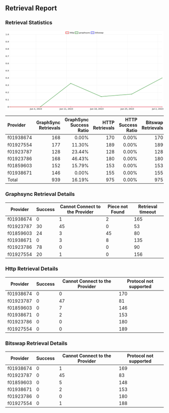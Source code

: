 ## Retrieval Report
### Retrieval Statistics
<img src="https://raw.githubusercontent.com/data-preservation-programs/filplus-checker-assets/main/filecoin-project/filecoin-plus-large-datasets/issues/1990/1688354337024.png"/>

| Provider  | GraphSync Retrievals | GraphSync Success Ratio | HTTP Retrievals | HTTP Success Ratio | Bitswap Retrievals | Bitswap Success Ratio |
| :-------- | -------------------: | ----------------------: | --------------: | -----------------: | -----------------: | --------------------: |
| f01938674 |                  168 |                   0.00% |             170 |              0.00% |                170 |                 0.00% |
| f01927554 |                  177 |                  11.30% |             189 |              0.00% |                189 |                 0.00% |
| f01923787 |                  128 |                  23.44% |             128 |              0.00% |                128 |                 0.00% |
| f01923786 |                  168 |                  46.43% |             180 |              0.00% |                180 |                 0.00% |
| f01859603 |                  152 |                  15.79% |             153 |              0.00% |                153 |                 0.00% |
| f01938671 |                  146 |                   0.00% |             155 |              0.00% |                155 |                 0.00% |
| Total     |                  939 |                  16.19% |             975 |              0.00% |                975 |                 0.00% |

### Graphsync Retrieval Details
| Provider  | Success | Cannot Connect to the Provider | Piece not Found | Retrieval timeout |
| --------- | ------- | ------------------------------ | --------------- | ----------------- |
| f01938674 | 0       | 1                              | 2               | 165               |
| f01923787 | 30      | 45                             | 0               | 53                |
| f01859603 | 24      | 3                              | 45              | 80                |
| f01938671 | 0       | 3                              | 8               | 135               |
| f01923786 | 78      | 0                              | 0               | 90                |
| f01927554 | 20      | 1                              | 0               | 156               |

### Http Retrieval Details
| Provider  | Success | Cannot Connect to the Provider | Protocol not supported |
| --------- | ------- | ------------------------------ | ---------------------- |
| f01938674 | 0       | 0                              | 170                    |
| f01923787 | 0       | 47                             | 81                     |
| f01859603 | 0       | 7                              | 146                    |
| f01938671 | 0       | 2                              | 153                    |
| f01923786 | 0       | 0                              | 180                    |
| f01927554 | 0       | 0                              | 189                    |

### Bitswap Retrieval Details
| Provider  | Success | Cannot Connect to the Provider | Protocol not supported |
| --------- | ------- | ------------------------------ | ---------------------- |
| f01938674 | 0       | 1                              | 169                    |
| f01923787 | 0       | 45                             | 83                     |
| f01859603 | 0       | 5                              | 148                    |
| f01938671 | 0       | 2                              | 153                    |
| f01923786 | 0       | 0                              | 180                    |
| f01927554 | 0       | 1                              | 188                    |
